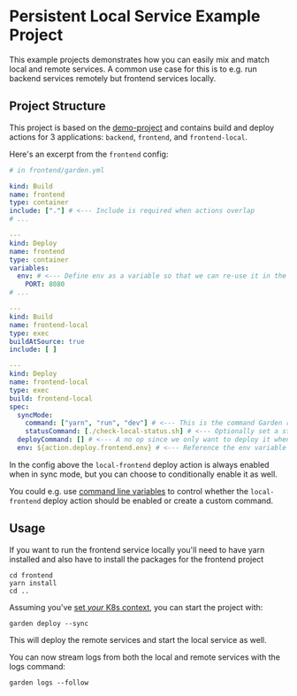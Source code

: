 # Persistent Local Service Example Project

This example projects demonstrates how you can easily mix and match local and remote services. A common use case for this is to e.g. run backend services
remotely but frontend services locally.

## Project Structure

This project is based on the [demo-project](../demo-project) and contains build and deploy actions for 3 applications:
`backend`, `frontend`, and  `frontend-local`.

Here's an excerpt from the `frontend` config:

```yaml
# in frontend/garden.yml

kind: Build
name: frontend
type: container
include: ["."] # <--- Include is required when actions overlap
# ...

---
kind: Deploy
name: frontend
type: container
variables:
  env: # <--- Define env as a variable so that we can re-use it in the `frontend-local` deploy action
    PORT: 8080
# ...

---
kind: Build
name: frontend-local
type: exec
buildAtSource: true
include: [ ]

---
kind: Deploy
name: frontend-local
type: exec
build: frontend-local
spec:
  syncMode:
    command: ["yarn", "run", "dev"] # <--- This is the command Garden runs to start the process in sync mode
    statusCommand: [./check-local-status.sh] # <--- Optionally set a status command that checks whether the local service is ready
  deployCommand: [] # <--- A no op since we only want to deploy it when we're in sync mode
  env: ${action.deploy.frontend.env} # <--- Reference the env variable defined above
```

In the config above the `local-frontend` deploy action is always enabled when in sync mode, but you can choose to conditionally enable it as well.

You could e.g. use [command line variables](https://docs.garden.io/using-garden/variables-and-templating#variable-files-varfiles) to control whether the `local-frontend` deploy action should be enabled or create a custom command.

## Usage

If you want to run the frontend service locally you'll need to have yarn installed and also have to install the packages for the frontend project

```console
cd frontend
yarn install
cd ..
```

Assuming you've [set _your_ K8s context](https://docs.garden.io/tutorials/your-first-project/2-connect-to-a-cluster), you can start the project with:

```console
garden deploy --sync
```

This will deploy the remote services and start the local service as well.

You can now stream logs from both the local and remote services with the logs command:

```console
garden logs --follow
```
